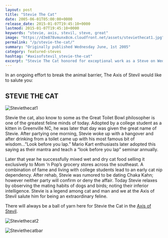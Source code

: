 ```yaml
---
layout: post
title: "Stevie The Cat"
date: 2005-06-01T05:00:00+0000
release_date: 2015-01-07T19:45:10+0000
lastmod: 2015-01-07T19:45:10+0000
keywords: "stevie, axis, stevil, steve, great"
image: "https://d3e878vmunx8cm.cloudfront.net/assets/steviethecat1.jpg"
permalink: "/p/stevie-the-cat/"
summary: "Originally published Wednesday June, 1st 2005"
category: featured-steves
hashtag: "#axisofstevil_stevie-the-cat"
excerpt: "Stevie The Cat honored for exceptional work as a Steve on Wednesday June, 1st 2005"
---
```


[id_1]: https://d3e878vmunx8cm.cloudfront.net/assets/steviethecat1.jpg "Steviethecat1"[id_2]: https://d3e878vmunx8cm.cloudfront.net/assets/steviethecat2.jpg "Steviethecat2"[id_3]: https://d3e878vmunx8cm.cloudfront.net/assets/steviethecatmural.jpg "Steviethecatbar"

In an ongoing effort to break the animal barrier, The Axis of Stevil would like to salute you:

## STEVIE THE CAT ##

![Steviethecat1][id_1]

Stevie the cat, also know to some as the Great Toilet Bowl philosopher is one of the greatest feline minds of today. Adopted by a college student as a kitten in Greenville NC, he was later that day was given the great name of Stevie. After partying one morning, Stevie woke up with a hangover and after drinking from a toilet came up with his most famous bit of wisdom…”Look before you lap.” Mario Kart enthusiasts later adopted this saying as their mantra and teach a “look before you lap” seminar annually.

Later that year he successfully mixed wet and dry cat food selling it exclusively to Mom ‘n Pop’s grocery stores across the southeast. A combination of fame and living with college students lead to an early cat nip dependency. After rehab, Stevie was rumored to be dating Chaka Kahn; however neither party will confirm or deny the affair. Today Stevie relaxes by observing the mating habits of dogs and birds; noting their inferior intelligence. Stevie is a legend among cat and man and we at the Axis of Stevil salute him for being an extraordinary feline.

There will always be a ball of yarn here for Stevie the Cat in the [Axis of Stevil](/ "Axis of Stevil").

![Steviethecat2][id_2]

![Steviethecatbar][id_3]
